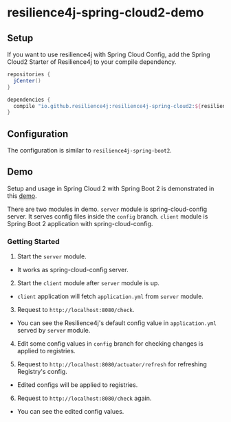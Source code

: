# resilience4j-spring-cloud2-demo

## Setup
If you want to use resilience4j with Spring Cloud Config, add the Spring Cloud2 Starter of Resilience4j to your compile dependency. 

```groovy
repositories {
  jCenter()
}

dependencies {
  compile "io.github.resilience4j:resilience4j-spring-cloud2:${resilience4jVersion}"
}
```

## Configuration
The configuration is similar to `resilience4j-spring-boot2`. 

## Demo 
Setup and usage in Spring Cloud 2 with Spring Boot 2 is demonstrated in this [demo](https://github.com/resilience4j/resilience4j-spring-cloud2-demo).

There are two modules in demo. `server` module is spring-cloud-config server. It serves config files inside the `config` branch. `client` module is Spring Boot 2 application with spring-cloud-config.

### Getting Started

1. Start the `server` module.
- It works as spring-cloud-config server.
2. Start the `client` module after `server` module is up.
- `client` application will fetch `application.yml` from `server` module.                                                                                                                                                                                                                                                                                                                 

3. Request to `http://localhost:8080/check`. 
- You can see the Resilience4j's default config value in `application.yml` served by `server` module.

4. Edit some config values in `config` branch for checking changes is applied to registries.

5. Request to `http://localhost:8080/actuator/refresh` for refreshing Registry's config.
- Edited configs will be applied to registries. 

6. Request to `http://localhost:8080/check` again.
- You can see the edited config values.
